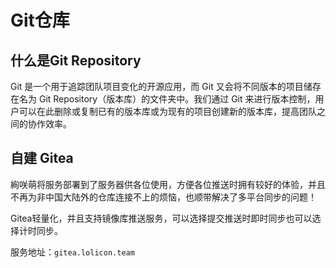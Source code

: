 # Git仓库

## 什么是Git Repository

Git 是一个用于追踪团队项目变化的开源应用，而 Git 又会将不同版本的项目储存在名为 Git Repository（版本库）的文件夹中。我们通过 Git 来进行版本控制，用户可以在此删除或复制已有的版本库或为现有的项目创建新的版本库，提高团队之间的协作效率。

## 自建 Gitea

絢咲萌将服务部署到了服务器供各位使用，方便各位推送时拥有较好的体验，并且不再为非中国大陆外的仓库连接不上的烦恼，也顺带解决了多平台同步的问题！

Gitea轻量化，并且支持镜像库推送服务，可以选择提交推送时即时同步也可以选择计时同步。


服务地址：`gitea.lolicon.team`




